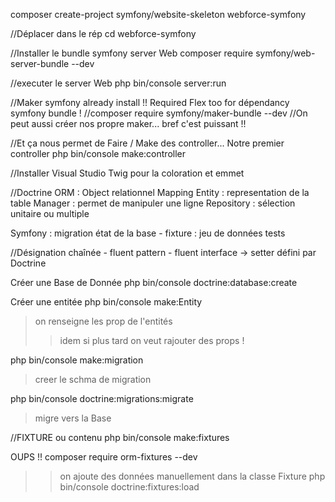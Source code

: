 composer create-project symfony/website-skeleton webforce-symfony

//Déplacer dans le rép
cd webforce-symfony

//Installer le bundle symfony server Web
composer require symfony/web-server-bundle --dev

//executer le server Web
php bin/console server:run


//Maker symfony already install !! Required Flex too for dépendancy symfony bundle !
//composer require symfony/maker-bundle --dev
//On peut aussi créer nos propre maker... bref c'est puissant !!

//Et ça nous permet de Faire / Make des controller... Notre premier controller
php bin/console make:controller

//Installer Visual Studio Twig pour la coloration et emmet

//Doctrine
ORM : Object relationnel Mapping
Entity : representation de la table
Manager : permet de manipuler une ligne
Repository : sélection unitaire ou multiple

Symfony : migration état de la base - fixture : jeu de données tests


//Désignation chaînée - fluent pattern - fluent interface -> setter défini par Doctrine


Créer une Base de Donnée
php bin/console doctrine:database:create

Créer une entitée
php bin/console make:Entity
>on renseigne les prop de l'entités
>> idem si plus tard on veut rajouter des props !

php bin/console make:migration
> creer le schma de migration

php bin/console doctrine:migrations:migrate
> migre vers la Base

//FIXTURE ou contenu
php bin/console make:fixtures

OUPS !!
composer require orm-fixtures --dev

>>on ajoute des données manuellement dans la classe Fixture
php bin/console doctrine:fixtures:load
